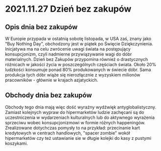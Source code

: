 # 2021.11.27 Dzień bez zakupów

## Opis dnia bez zakupów

W Europie przypada w ostatnią sobotę listopada, w USA zaś, znany jako "Buy Nothing Day", obchodzony jest w piątek po Święcie Dziękczynienia. Inicjatywa ma na celu zwrócenie uwagi świata na postępujący konsupcjonizm, czyli nadmierne przywiązywanie wagi do dóbr materialnych. Dzień bez Zakupów przypomina również o drastycznych różnicach w jakości życia w poszczególnych częściach świata. Około 20% ludzkości konsumuje ponad 80% produkowanych w świecie dóbr. Sama produkcja tych dóbr wiąże się nierozłącznie z wyzyskiem milionów pracowników - głównie w krajach azjatyckich.

## Obchody dnia bez zakupów

Obchody tego dnia mają więc dość wyraźny wydźwięk antyglobalistyczny. Zamiast kolejnych wypraw do hipermarketów ludzie zachęcani są do uczestniczenia w wydarzeniach kulturalnych lub do aktywnego wyrażenia sprzeciwu wobec konsupcjonizmowi w formie różnych happeningów. Zrealizowane dotychczas pomysły to na przykład: przecinanie kart kredytowych w centrach handlowych, "spacer zombie" wokół hipermarketów czy też ustawianie sie w długie kolejki do kasy z pustymi koszykami.
